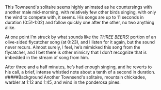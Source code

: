 This Townsend's solitaire seems highly animated as he countersings with another male mid-morning, with relatively few other birds singing, with only the wind to compete with, it seems. His songs are up to 11 seconds in duration (0:51-1:02) and follow quickly one after the other, no two anything alike.

At one point I’m struck by what sounds like the _THREE BEERS!_ portion of an olive-sided flycatcher song (at 0:23), and I listen for it again, but the sound never recurs. Almost surely, I feel, he’s mimicked this song from the flycatcher, and I bet there is other mimicry that I don’t recognize that is imbedded in the stream of song from him. 

After three and a half minutes, he’s had enough singing, and he reverts to his call, a brief, intense whistled note about a tenth of a second in duration. 
#####Background
Another Townsend's solitaire, mountain chickadee, warbler at 1:12 and 1:45, and wind in the ponderosa pines. 
